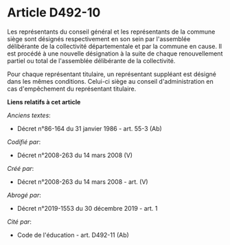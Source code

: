 # Article D492-10

Les représentants du conseil général et les représentants de la commune siège sont désignés respectivement en son sein par
l'assemblée délibérante de la collectivité départementale et par la commune en cause. Il est procédé à une nouvelle
désignation à la suite de chaque renouvellement partiel ou total de l'assemblée délibérante de la collectivité.

Pour chaque représentant titulaire, un représentant suppléant est désigné dans les mêmes conditions. Celui-ci siège au
conseil d'administration en cas d'empêchement du représentant titulaire.

**Liens relatifs à cet article**

_Anciens textes_:

  - Décret n°86-164 du 31 janvier 1986 - art. 55-3 (Ab)

_Codifié par_:

  - Décret n°2008-263 du 14 mars 2008 (V)

_Créé par_:

  - Décret n°2008-263 du 14 mars 2008 - art. (V)

_Abrogé par_:

  - Décret n°2019-1553 du 30 décembre 2019 - art. 1

_Cité par_:

  - Code de l'éducation - art. D492-11 (Ab)
